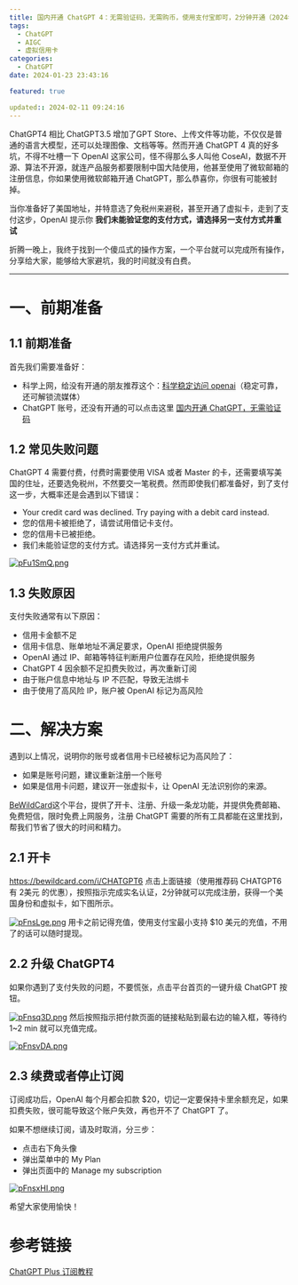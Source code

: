 ```yaml
---
title: 国内开通 ChatGPT 4：无需验证码，无需购币，使用支付宝即可，2分钟开通（2024年2月更新）
tags:
  - ChatGPT
  - AIGC
  - 虚拟信用卡
categories:
  - ChatGPT
date: 2024-01-23 23:43:16

featured: true

updated:: 2024-02-11 09:24:16
---
```


ChatGPT4 相比 ChatGPT3.5 增加了GPT Store、上传文件等功能，不仅仅是普通的语言大模型，还可以处理图像、文档等等。然而开通 ChatGPT 4 真的好多坑，不得不吐槽一下 OpenAI 这家公司，怪不得那么多人叫他 CoseAI，数据不开源、算法不开源，就连产品服务都要限制中国大陆使用，他甚至使用了微软邮箱的注册信息，你如果使用微软邮箱开通 ChatGPT，那么恭喜你，你很有可能被封掉。

当你准备好了美国地址，并特意选了免税州来避税，甚至开通了虚拟卡，走到了支付这步，OpenAI 提示你 **我们未能验证您的支付方式，请选择另一支付方式并重试**

折腾一晚上，我终于找到一个傻瓜式的操作方案，一个平台就可以完成所有操作，分享给大家，能够给大家避坑，我的时间就没有白费。

<!-- more -->

----
# 一、前期准备
## 1.1 前期准备

首先我们需要准备好：
- 科学上网，给没有开通的朋友推荐这个：[科学稳定访问 openai](https://y-too.com/aff.php?aff=4092)（稳定可靠，还可解锁流媒体）
- ChatGPT 账号，还没有开通的可以点击这里 [国内开通 ChatGPT，无需验证码](https://www.chatgpt-jx.com/register_chatgpt/)

## 1.2 常见失败问题
ChatGPT 4 需要付费，付费时需要使用 VISA 或者 Master 的卡，还需要填写美国的住址，还要选免税州，不然要交一笔税费。然而即使我们都准备好，到了支付这一步，大概率还是会遇到以下错误：

- Your credit card was declined. Try paying with a debit card instead.
- 您的信用卡被拒绝了，请尝试用借记卡支付。
- 您的信用卡已被拒绝。
- 我们未能验证您的支付方式。请选择另一支付方式并重试。


[![pFu1SmQ.png](https://s11.ax1x.com/2024/01/28/pFu1SmQ.png)](https://imgse.com/i/pFu1SmQ)

## 1.3 失败原因
支付失败通常有以下原因：

- 信用卡金额不足
- 信用卡信息、账单地址不满足要求，OpenAI 拒绝提供服务
- OpenAI 通过 IP、邮箱等特征判断用户位置存在风险，拒绝提供服务
- ChatGPT 4 因余额不足扣费失败过，再次重新订阅
- 由于账户信息中地址与 IP 不匹配，导致无法绑卡
- 由于使用了高风险 IP，账户被 OpenAI 标记为高风险

# 二、解决方案

遇到以上情况，说明你的账号或者信用卡已经被标记为高风险了：
- 如果是账号问题，建议重新注册一个账号
- 如果是信用卡问题，建议开一张虚拟卡，让 OpenAI 无法识别你的来源。

[BeWildCard](https://bewildcard.com/i/CHATGPT6)这个平台，提供了开卡、注册、升级一条龙功能，并提供免费邮箱、免费短信，限时免费上网服务，注册 ChatGPT 需要的所有工具都能在这里找到，帮我们节省了很大的时间和精力。

## 2.1 开卡

https://bewildcard.com/i/CHATGPT6 
点击上面链接（使用推荐码 CHATGPT6 有 2美元 的优惠），按照指示完成实名认证，2分钟就可以完成注册，获得一个美国身份和虚拟卡，如下图所示。

[![pFnsLge.png](https://s11.ax1x.com/2024/01/27/pFnsLge.png)](https://imgse.com/i/pFnsLge)
用卡之前记得充值，使用支付宝最小支持 $10 美元的充值，不用了的话可以随时提现。

## 2.2 升级 ChatGPT4

如果你遇到了支付失败的问题，不要慌张，点击平台首页的一键升级 ChatGPT 按钮。

[![pFnsq3D.png](https://s11.ax1x.com/2024/01/27/pFnsq3D.png)](https://imgse.com/i/pFnsq3D)
然后按照指示把付款页面的链接粘贴到最右边的输入框，等待约 1~2 min 就可以充值完成。

[![pFnsvDA.png](https://s11.ax1x.com/2024/01/27/pFnsvDA.png)](https://imgse.com/i/pFnsvDA)

## 2.3 续费或者停止订阅

订阅成功后，OpenAI 每个月都会扣款 $20，切记一定要保持卡里余额充足，如果扣费失败，很可能导致这个账户失效，再也开不了 ChatGPT 了。

如果不想继续订阅，请及时取消，分三步：
- 点击右下角头像
- 弹出菜单中的 My Plan
- 弹出页面中的 Manage my subscription

[![pFnsxHI.png](https://s11.ax1x.com/2024/01/27/pFnsxHI.png)](https://imgse.com/i/pFnsxHI)

希望大家使用愉快！

# 参考链接

[ChatGPT Plus 订阅教程](https://help.bewildcard.com/zh-CN/articles/8073056-chatgpt-plus-%E8%AE%A2%E9%98%85%E6%95%99%E7%A8%8B)